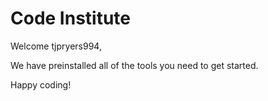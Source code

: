 # Code Institute

Welcome tjpryers994,

We have preinstalled all of the tools you need to get started.

Happy coding!